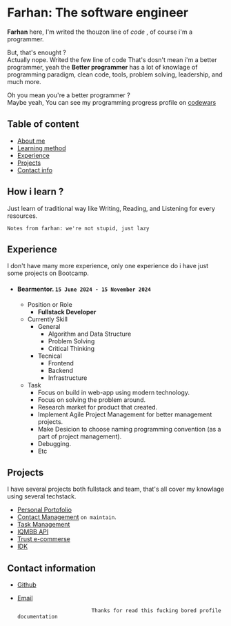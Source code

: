 # Farhan: The software engineer

**Farhan** here, I'm writed the thouzon line of _code_ , of course i'm a programmer.
<br />

But, that's enought ?
<br />
 Actually nope. Writed the few line of code That's dosn't mean i'm a better programmer, yeah the **Better programmer** has a lot of knowlage of programming paradigm, clean code, tools, problem solving, leadership, and much more.
<br />

Oh you mean you're a better programmer ?
<br />
Maybe yeah, You can see my programming progress profile on [codewars](https://codewars.com)

## Table of content
- [About me](#farhan-the-software-engineer-at-amazon)
- [Learning method](#how-i-learn-)
- [Experience](#experience)
- [Projects](#projects)
- [Contact info](#contact-information)

## How i learn ? 

Just learn of traditional way like Writing, Reading, and Listening for every resources.

```Notes
Notes from farhan: we're not stupid, just lazy
```

## Experience

I don't have many more experience, only one experience do i have just some projects on Bootcamp.
- #### Bearmentor. `15 June 2024 - 15 November 2024`
    - Position or Role
        - **Fullstack Developer**
    - Currently Skill
        - General
            - Algorithm and Data Structure
            - Problem Solving 
            - Critical Thinking
        - Tecnical
            - Frontend
            - Backend
            - Infrastructure
    - Task
        - Focus on build in web-app using modern technology.
        - Focus on solving the problem around.
        - Research market for product that created.
        - Implement Agile Project Management for better management projects.
        - Make Desicion to choose naming programming convention (as a part of project management).
        - Debugging.
        - Etc

## Projects
I have several projects both fullstack and team, that's all cover my knowlage using several techstack.
- [Personal Portofolio](https://github.com/aan-cloud/portofolio)
- [Contact Management](https://github.com/aan-cloud/andress) `on maintain`.
- [Task Management](https://github.com/aan-cloud/Task-Management)
- [IQMBB API](https://github.com/aan-cloud/IQMBB-API)
- [Trust e-commerse](https://github.com/aan-cloud/trust)
- [IDK]()

## Contact information
- [Github](https://github.com/aan-cloud)
- [Email](fmuh8402@gmail.com)

                              Thanks for read this fucking bored profile documentation